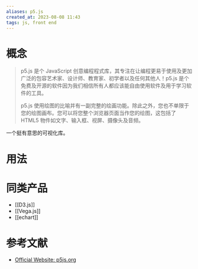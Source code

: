 ```yaml
---
aliases: p5.js
created_at: 2023-08-08 11:43
tags: js, front end
---
```


# 概念

> p5.js 是个 JavaScript 创意编程程式库，其专注在让编程更易于使用及更加广泛的包容艺术家、设计师、教育家、初学者以及任何其他人！p5.js 是个免费及开源的软件因为我们相信所有人都应该能自由使用软件及用于学习软件的工具。
> 
> p5.js 使用绘图的比喻并有一副完整的绘画功能。除此之外，您也不单限于您的绘图画布。您可以将您整个浏览器页面当作您的绘图，这包括了 HTML5 物件如文字、输入框、视屏、摄像头及音频。

一个挺有意思的可视化库。
# 用法



# 同类产品

- [[D3.js]]
- [[Vega.js]]
- [[echart]]

# 参考文献

- [Official Website: p5js.org](https://p5js.org/zh-Hans/)